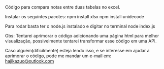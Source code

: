 Código para compara notas entre duas tabelas no excel.

Instalar os seguintes pacotes:
npm install xlsx
npm install unidecode


Para rodar basta ter o node.js instalado e digitar no terminal node index.js

Obs: Tentarei aprimorar o código adicionando uma página html para melhor visualização, possivelmente tentarei transformar esse código em uma API.

Caso alguém(dificilmente) esteja lendo isso, e se interesse em ajudar a aprimorar o código, pode me mandar um e-mail em: hajikazuo@outlook.com